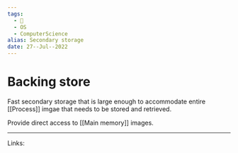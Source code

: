 ```yaml
---
tags:
  - 🌱
  - OS
  - ComputerScience 
alias: Secondary storage
date: 27--Jul--2022
---
```


# Backing store

Fast secondary storage that is large enough to accommodate entire [[Process]] imgae that needs to be stored and retrieved.

Provide direct access to [[Main memory]] images.

---
Links: 
